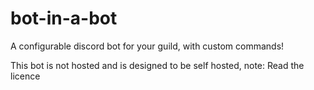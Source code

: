 # bot-in-a-bot

A configurable discord bot for your guild, with custom commands!

This bot is not hosted and is designed to be self hosted, note: Read the licence